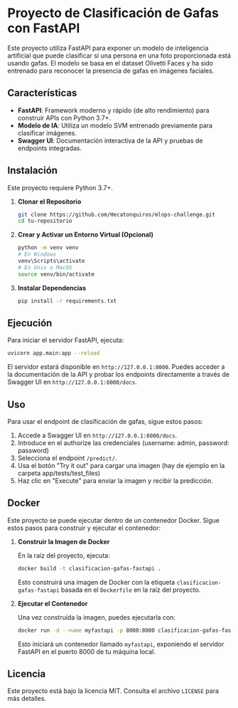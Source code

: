 
# Proyecto de Clasificación de Gafas con FastAPI

Este proyecto utiliza FastAPI para exponer un modelo de inteligencia artificial que puede clasificar si una persona en una foto proporcionada está usando gafas. El modelo se basa en el dataset Olivetti Faces y ha sido entrenado para reconocer la presencia de gafas en imágenes faciales.

## Características

- **FastAPI**: Framework moderno y rápido (de alto rendimiento) para construir APIs con Python 3.7+.
- **Modelo de IA**: Utiliza un modelo SVM entrenado previamente para clasificar imágenes.
- **Swagger UI**: Documentación interactiva de la API y pruebas de endpoints integradas.

## Instalación

Este proyecto requiere Python 3.7+.

1. **Clonar el Repositorio**

   ```bash
   git clone https://github.com/Hecatonquiros/mlops-challenge.git
   cd tu-repositorio
   ```

2. **Crear y Activar un Entorno Virtual (Opcional)**

   ```bash
   python -m venv venv
   # En Windows
   venv\Scripts\activate
   # En Unix o MacOS
   source venv/bin/activate
   ```

3. **Instalar Dependencias**

   ```bash
   pip install -r requirements.txt
   ```

## Ejecución

Para iniciar el servidor FastAPI, ejecuta:

```bash
uvicorn app.main:app --reload
```

El servidor estará disponible en `http://127.0.0.1:8000`. Puedes acceder a la documentación de la API y probar los endpoints directamente a través de Swagger UI en `http://127.0.0.1:8000/docs`.

## Uso

Para usar el endpoint de clasificación de gafas, sigue estos pasos:

1. Accede a Swagger UI en `http://127.0.0.1:8000/docs`.
2. Introduce en el authorize las credenciales (username: admin, password: password)
3. Selecciona el endpoint `/predict/`.
4. Usa el botón "Try it out" para cargar una imagen (hay de ejemplo en la carpeta app/tests/test_files)
5. Haz clic en "Execute" para enviar la imagen y recibir la predicción.

## Docker

Este proyecto se puede ejecutar dentro de un contenedor Docker. Sigue estos pasos para construir y ejecutar el contenedor:

1. **Construir la Imagen de Docker**

   En la raíz del proyecto, ejecuta:

   ```bash
   docker build -t clasificacion-gafas-fastapi .
   ```

   Esto construirá una imagen de Docker con la etiqueta `clasificacion-gafas-fastapi` basada en el `Dockerfile` en la raíz del proyecto.

2. **Ejecutar el Contenedor**

   Una vez construida la imagen, puedes ejecutarla con:

   ```bash
   docker run -d --name myfastapi -p 8000:8000 clasificacion-gafas-fastapi
   ```

   Esto iniciará un contenedor llamado `myfastapi`, exponiendo el servidor FastAPI en el puerto 8000 de tu máquina local.

## Licencia

Este proyecto está bajo la licencia MIT. Consulta el archivo `LICENSE` para más detalles.
